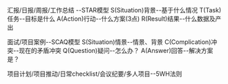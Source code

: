 汇报/日报/周报/工作总结 --STAR模型
 S(Situation)背景--基于什么情况
 T(Task)任务--目标是什么
 A(Action)行动--什么方案(3点)
 R(Result)结果--什么数据及产出

面试/项目案例--SCAQ模型
 S(Situation)情景--情景、背景
 C(Complication)冲突--现在的矛盾冲突
 Q(Question)疑问--怎么办？
 A(Answer)回答--解决方案是？

项目计划/项目推动/日常checklist/会议纪要/多人项目--5WH法则
